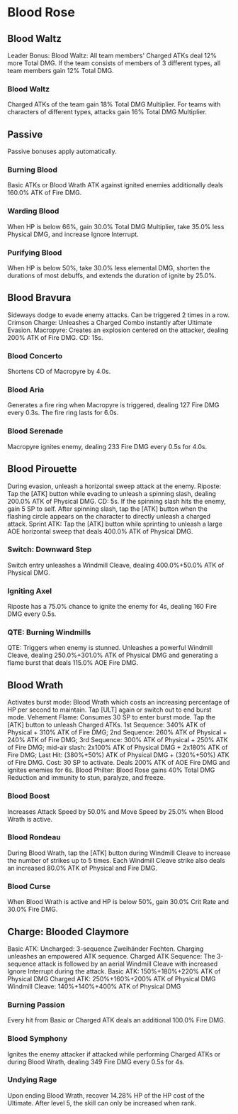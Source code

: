 # Blood Rose

## Blood Waltz

Leader Bonus:
Blood Waltz: All team members' Charged ATKs deal 12% more Total DMG. If the team consists of members of 3 different types, all team members gain 12% Total DMG.

### Blood Waltz

Charged ATKs of the team gain 18% Total DMG Multiplier. For teams with characters of different types, attacks gain 16% Total DMG Multiplier.

## Passive

Passive bonuses apply automatically.

### Burning Blood

Basic ATKs or Blood Wrath ATK against ignited enemies additionally deals 160.0% ATK of Fire DMG.

### Warding Blood

When HP is below 66%, gain 30.0% Total DMG Multiplier, take 35.0% less Physical DMG, and increase Ignore Interrupt.

### Purifying Blood

When HP is below 50%, take 30.0% less elemental DMG, shorten the durations of most debuffs, and extends the duration of ignite by 25.0%.

## Blood Bravura

Sideways dodge to evade enemy attacks. Can be triggered 2 times in a row.
Crimson Charge: Unleashes a Charged Combo instantly after Ultimate Evasion.
Macropyre: Creates an explosion centered on the attacker, dealing 200% ATK of Fire DMG.
CD: 15s.

### Blood Concerto

Shortens CD of Macropyre by 4.0s.

### Blood Aria

Generates a fire ring when Macropyre is triggered, dealing 127 Fire DMG every 0.3s. The fire ring lasts for 6.0s.

### Blood Serenade

Macropyre ignites enemy, dealing 233 Fire DMG every 0.5s for 4.0s.

## Blood Pirouette

During evasion, unleash a horizontal sweep attack at the enemy.
Riposte: Tap the [ATK] button while evading to unleash a spinning slash, dealing 200.0% ATK of Physical DMG. CD: 5s.
If the spinning slash hits the enemy, gain 5 SP to self.
After spinning slash, tap the [ATK] button when the flashing circle appears on the character to directly unleash a charged attack.
Sprint ATK: Tap the [ATK] button while sprinting to unleash a large AOE horizontal sweep that deals 400.0% ATK of Physical DMG.

### Switch: Downward Step

Switch entry unleashes a Windmill Cleave, dealing 400.0%+50.0% ATK of Physical DMG.

### Igniting Axel

Riposte has a 75.0% chance to ignite the enemy for 4s, dealing 160 Fire DMG every 0.5s.

### QTE: Burning Windmills

QTE: Triggers when enemy is stunned. Unleashes a powerful Windmill Cleave, dealing 250.0%+301.0% ATK of Physical DMG and generating a flame burst that deals 115.0% AOE Fire DMG.

## Blood Wrath

Activates burst mode: Blood Wrath which costs an increasing percentage of HP per second to maintain. Tap [ULT] again or switch out to end burst mode.
Vehement Flame: Consumes 30 SP to enter burst mode. Tap the [ATK] button to unleash Charged ATKs.
1st Sequence: 340% ATK of Physical + 310% ATK of Fire DMG;
2nd Sequence: 260% ATK of Physical + 240% ATK of Fire DMG;
3rd Sequence: 300% ATK of Physical + 250% ATK of Fire DMG; mid-air slash: 2x100% ATK of Physical DMG + 2x180% ATK of Fire DMG; Last Hit: (380%+50%) ATK of Physical DMG + (320%+50%) ATK of Fire DMG.
Cost: 30 SP to activate. Deals 200% ATK of AOE Fire DMG and ignites enemies for 6s.
Blood Philter: Blood Rose gains 40% Total DMG Reduction and immunity to stun, paralyze, and freeze.

### Blood Boost

Increases Attack Speed by 50.0% and Move Speed by 25.0% when Blood Wrath is active.

### Blood Rondeau

During Blood Wrath, tap the [ATK] button during Windmill Cleave to increase the number of strikes up to 5 times. Each Windmill Cleave strike also deals an increased 80.0% ATK of Physical and Fire DMG.

### Blood Curse

When Blood Wrath is active and HP is below 50%, gain 30.0% Crit Rate and 30.0% Fire DMG.

## Charge: Blooded Claymore

Basic ATK: Uncharged: 3-sequence Zweihänder Fechten. Charging unleashes an empowered ATK sequence.
Charged ATK Sequence: The 3-sequence attack is followed by an aerial Windmill Cleave with increased Ignore Interrupt during the attack.
Basic ATK: 150%+180%+220% ATK of Physical DMG
Charged ATK: 250%+160%+200% ATK of Physical DMG
Windmill Cleave: 140%+140%+400% ATK of Physical DMG

### Burning Passion

Every hit from Basic or Charged ATK deals an additional 100.0% Fire DMG.

### Blood Symphony

Ignites the enemy attacker if attacked while performing Charged ATKs or during Blood Wrath, dealing 349 Fire DMG every 0.5s for 4s.

### Undying Rage

Upon ending Blood Wrath, recover 14.28% HP of the HP cost of the Ultimate.
After level 5, the skill can only be increased when  rank.